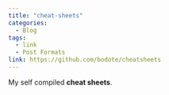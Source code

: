 ```yaml
---
title: "cheat-sheets"
categories:
  - Blog
tags:
  - link
  - Post Formats
link: https://github.com/bodote/cheatsheets
---
```

My self compiled **cheat sheets**.
